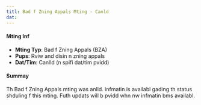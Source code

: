 ```yaml
---
titl: Bad f Zning Appals Mting - Canld
dat: 
---
```

#### Mting Inf
* **Mting Typ**: Bad f Zning Appals (BZA)
* **Pups**: Rviw and disin n zning appals
* **Dat/Tim**: Canlld (n spifi dat/tim pvidd)

#### Summay
Th Bad f Zning Appals mting was anlld.  infmatin is availabl gading th status  shduling f this mting. Futh updats will b pvidd whn nw infmatin bms availabl.

